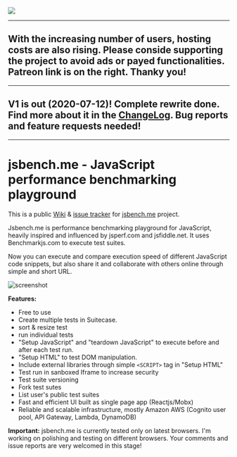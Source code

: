 ![](https://github.com/psiho/jsbench-me/blob/master/images/jsbenchme-logo-100.png)

--------
## With the increasing number of users, hosting costs are also rising. Please conside supporting the project to avoid ads or payed functionalities. Patreon link is on the right. Thanky you!
--------
## V1 is out (2020-07-12)! Complete rewrite done. Find more about it in the [ChangeLog](https://github.com/psiho/jsbench-me/wiki/Change-log). Bug reports and feature requests needed!
--------

# jsbench.me - JavaScript performance benchmarking playground

This is a public [Wiki](https://github.com/psiho/jsbench-me/wiki) & [issue tracker](https://github.com/psiho/jsbench-me/issues) for [jsbench.me](https://jsbench.me) project.

Jsbench.me is performance benchmarking playground for JavaScript, heavily inspired and influenced by jsperf.com and jsfiddle.net. It uses Benchmarkjs.com to execute test suites.

Now you can execute and compare  execution speed of different JavaScript code snippets, but also share it and collaborate with others online through simple and short URL.

![screenshot](https://github.com/psiho/jsbench-me/blob/master/images/screenshot-0.2.png)

**Features:**

* Free to use
* Create multiple tests in Suitecase.
* sort & resize test
* run individual tests
* "Setup JavaScript" and "teardown JavaScript" to execute before and after each test run.
* "Setup HTML" to test DOM manipulation.
* Include external libraries through simple `<SCRIPT>` tag in "Setup HTML"
* Test run in sanboxed Iframe to increase security
* Test suite versioning
* Fork test sutes
* List user's public test suites
* Fast and efficient UI built as single page app (Reactjs/Mobx)
* Reliable and scalable infrastructure, mostly Amazon AWS (Cognito user pool, API Gateway, Lambda, DynamoDB)

**Important:**
jsbench.me is currently tested only on latest browsers. I'm working on polishing and testing on different browsers. Your comments and issue reports are very welcomed in this stage!
